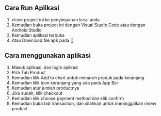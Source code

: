 ## Cara Run Aplikasi

1. clone project ini ke penyimpanan local anda
2. Kemudian buka project ini dengan Visual Studio Code atau dengan Android Studio
3. Kemudian aplikasi terbuka
4. Atau Download file apk pada []

## Cara menggunakan aplikasi

1. Masuk aplikasi, dan login aplikasi
2. Pilih Tab Product
3. Kemudian klik Add to chart untuk menaruh produk pada keranjang
4. Kemudian klik icon keranjang yang ada pada App Bar
5. Kemudian atur jumlah productnya
6. Jika sudah, klik checkout
7. Kemudian klik choose payment method dan klik confirm
8. Kemudian buka tab transaction, dan silahkan untuk meninggalkan riview product
